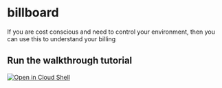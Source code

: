 # billboard



If you are cost conscious and need to control your environment, then you can use this to understand your billing 


## Run the walkthrough tutorial

[![Open in Cloud Shell](http://gstatic.com/cloudssh/images/open-btn.svg)](https://console.cloud.google.com/cloudshell/editor?cloudshell_git_repo=https://github.com/ayapsone/professional-services&cloudshell_tutorial=billboard-walkthrough.md)
